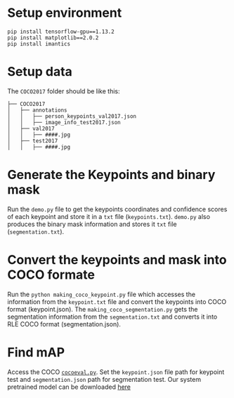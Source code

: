 # Setup environment
```
pip install tensorflow-gpu==1.13.2
pip install matplotlib==2.0.2
pip install imantics

```

# Setup data

The `COCO2017` folder should be like this:
``` 
├── COCO2017
│   ├── annotations  
│   │   ├── person_keypoints_val2017.json 
│   │   ├── image_info_test2017.json 
│   ├── val2017  
│   │   ├── ####.jpg  
│   ├── test2017  
│   │   ├── ####.jpg  

```

# Generate the Keypoints and binary mask

Run the `demo.py` file to get the keypoints coordinates and confidence scores of each keypoint and store it in a `txt` file (`keypoints.txt`). `demo.py` also produces the binary mask information and stores it `txt` file (`segmentation.txt`).   

# Convert the keypoints and mask into COCO formate

Run the `python making_coco_keypoint.py` file which accesses the information from the `keypoint.txt` file and convert the keypoints into COCO format (keypoint.json). The `making_coco_segmentation.py` gets the segmentation information from the `segmentation.txt` and converts it into RLE COCO format (segmentation.json). 

# Find mAP

Access the COCO [`cocoeval.py`](https://github.com/cocodataset/cocoapi/tree/master/PythonAPI). Set the `keypoint.json` file path for keypoint test and `segmentation.json` path for segmentation test. Our system pretrained model can be downloaded [here](https://drive.google.com/drive/folders/1QlHmzX7Cdz6Yjcpr3_yuCbFDFKI-GCxY?usp=sharing)
